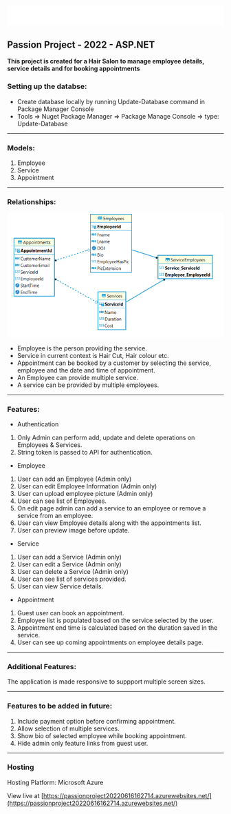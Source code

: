 
<img src="PassionProject/Content/Images/title.png">



## Passion Project - 2022 - ASP.NET

**This project is created for a Hair Salon to manage employee details, service details and for booking appointments**

### Setting up the databse:
- Create database locally by running Update-Database command in Package Manager Console
- Tools => Nuget Package Manager => Package Manage Console => type: Update-Database
---
### Models:
1. Employee
2. Service
3. Appointment
---
### Relationships:
<img src="PassionProject/Content/Images/er-diagram.png">

- Employee is the person providing the service.
- Service in current context is Hair Cut, Hair colour etc.
- Appointment can be booked by a customer by selecting the service, employee and the date and time of appointment.
- An Employee can provide multiple service.
- A service can be provided by multiple employees.
---
### Features:
- Authentication
1. Only Admin can perform add, update and delete operations on Employees & Services.
2. String token is passed to API for authentication.

- Employee
1. User can add an Employee (Admin only)
2. User can edit Employee Information (Admin only)
3. User can upload employee picture (Admin only)
4. User can see list of Employees.
5. On edit page admin can add a service to an employee or remove a service from an employee.
6. User can view Employee details along with the appointments list.
7. User can preview image before update.

- Service
1. User can add a Service (Admin only)
2. User can edit a Service (Admin only)
3. User can delete a Service (Admin only)
4. User can see list of services provided.
5. User can view Service details.

- Appointment
1. Guest user can book an appointment.
2. Employee list is populated based on the service selected by the user.
3. Appointment end time is calculated based on the duration saved in the service.
4. User can see up coming appointments on employee details page.
---

### Additional Features:

The application is made responsive to suppport multiple screen sizes.

---
### Features to be added in future:
1. Include payment option before confirming appointment.
2. Allow selection of multiple services.
3. Show bio of selected employee while booking appointment.
4. Hide admin only feature links from guest user.
---

### Hosting
Hosting Platform: Microsoft Azure

View live at [https://passionproject20220616162714.azurewebsites.net/](https://passionproject20220616162714.azurewebsites.net/)

